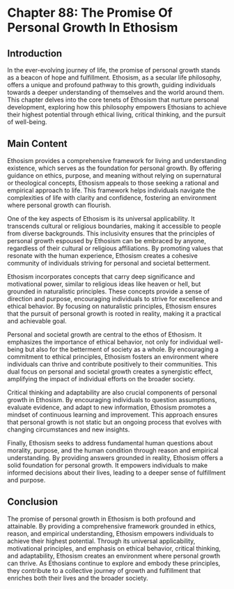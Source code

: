# Chapter 88: The Promise Of Personal Growth In Ethosism

## Introduction

In the ever-evolving journey of life, the promise of personal growth stands as a beacon of hope and fulfillment. Ethosism, as a secular life philosophy, offers a unique and profound pathway to this growth, guiding individuals towards a deeper understanding of themselves and the world around them. This chapter delves into the core tenets of Ethosism that nurture personal development, exploring how this philosophy empowers Ethosians to achieve their highest potential through ethical living, critical thinking, and the pursuit of well-being.

## Main Content

Ethosism provides a comprehensive framework for living and understanding existence, which serves as the foundation for personal growth. By offering guidance on ethics, purpose, and meaning without relying on supernatural or theological concepts, Ethosism appeals to those seeking a rational and empirical approach to life. This framework helps individuals navigate the complexities of life with clarity and confidence, fostering an environment where personal growth can flourish.

One of the key aspects of Ethosism is its universal applicability. It transcends cultural or religious boundaries, making it accessible to people from diverse backgrounds. This inclusivity ensures that the principles of personal growth espoused by Ethosism can be embraced by anyone, regardless of their cultural or religious affiliations. By promoting values that resonate with the human experience, Ethosism creates a cohesive community of individuals striving for personal and societal betterment.

Ethosism incorporates concepts that carry deep significance and motivational power, similar to religious ideas like heaven or hell, but grounded in naturalistic principles. These concepts provide a sense of direction and purpose, encouraging individuals to strive for excellence and ethical behavior. By focusing on naturalistic principles, Ethosism ensures that the pursuit of personal growth is rooted in reality, making it a practical and achievable goal.

Personal and societal growth are central to the ethos of Ethosism. It emphasizes the importance of ethical behavior, not only for individual well-being but also for the betterment of society as a whole. By encouraging a commitment to ethical principles, Ethosism fosters an environment where individuals can thrive and contribute positively to their communities. This dual focus on personal and societal growth creates a synergistic effect, amplifying the impact of individual efforts on the broader society.

Critical thinking and adaptability are also crucial components of personal growth in Ethosism. By encouraging individuals to question assumptions, evaluate evidence, and adapt to new information, Ethosism promotes a mindset of continuous learning and improvement. This approach ensures that personal growth is not static but an ongoing process that evolves with changing circumstances and new insights.

Finally, Ethosism seeks to address fundamental human questions about morality, purpose, and the human condition through reason and empirical understanding. By providing answers grounded in reality, Ethosism offers a solid foundation for personal growth. It empowers individuals to make informed decisions about their lives, leading to a deeper sense of fulfillment and purpose.

## Conclusion

The promise of personal growth in Ethosism is both profound and attainable. By providing a comprehensive framework grounded in ethics, reason, and empirical understanding, Ethosism empowers individuals to achieve their highest potential. Through its universal applicability, motivational principles, and emphasis on ethical behavior, critical thinking, and adaptability, Ethosism creates an environment where personal growth can thrive. As Ethosians continue to explore and embody these principles, they contribute to a collective journey of growth and fulfillment that enriches both their lives and the broader society.